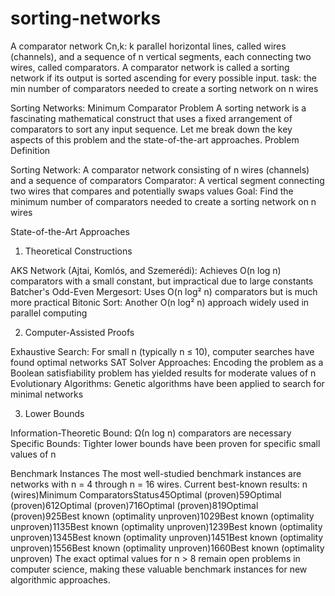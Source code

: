 # sorting-networks
A comparator network Cn,k: k parallel horizontal lines, called wires (channels), 
and a sequence of n vertical segments, each connecting two wires,
called comparators.
A comparator network is called a sorting network if its output is sorted
ascending for every possible input.
task: the min number of comparators needed to create a sorting
network on n wires

Sorting Networks: Minimum Comparator Problem
A sorting network is a fascinating mathematical construct that uses a fixed arrangement of comparators to sort any input sequence. Let me break down the key aspects of this problem and the state-of-the-art approaches.
Problem Definition

Sorting Network: A comparator network consisting of n wires (channels) and a sequence of comparators
Comparator: A vertical segment connecting two wires that compares and potentially swaps values
Goal: Find the minimum number of comparators needed to create a sorting network on n wires

State-of-the-Art Approaches
1. Theoretical Constructions

AKS Network (Ajtai, Komlós, and Szemerédi): Achieves O(n log n) comparators with a small constant, but impractical due to large constants
Batcher's Odd-Even Mergesort: Uses O(n log² n) comparators but is much more practical
Bitonic Sort: Another O(n log² n) approach widely used in parallel computing

2. Computer-Assisted Proofs

Exhaustive Search: For small n (typically n ≤ 10), computer searches have found optimal networks
SAT Solver Approaches: Encoding the problem as a Boolean satisfiability problem has yielded results for moderate values of n
Evolutionary Algorithms: Genetic algorithms have been applied to search for minimal networks

3. Lower Bounds

Information-Theoretic Bound: Ω(n log n) comparators are necessary
Specific Bounds: Tighter lower bounds have been proven for specific small values of n

Benchmark Instances
The most well-studied benchmark instances are networks with n = 4 through n = 16 wires. Current best-known results:
n (wires)Minimum ComparatorsStatus45Optimal (proven)59Optimal (proven)612Optimal (proven)716Optimal (proven)819Optimal (proven)925Best known (optimality unproven)1029Best known (optimality unproven)1135Best known (optimality unproven)1239Best known (optimality unproven)1345Best known (optimality unproven)1451Best known (optimality unproven)1556Best known (optimality unproven)1660Best known (optimality unproven)
The exact optimal values for n > 8 remain open problems in computer science, making these valuable benchmark instances for new algorithmic approaches.
